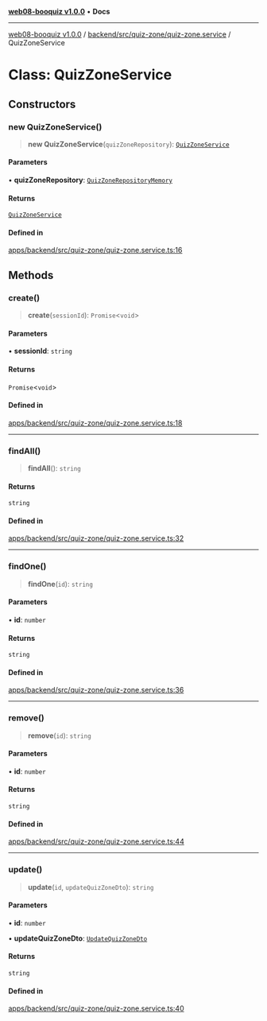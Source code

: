 [**web08-booquiz v1.0.0**](../../../../../README.md) • **Docs**

***

[web08-booquiz v1.0.0](../../../../../modules.md) / [backend/src/quiz-zone/quiz-zone.service](../README.md) / QuizZoneService

# Class: QuizZoneService

## Constructors

### new QuizZoneService()

> **new QuizZoneService**(`quizZoneRepository`): [`QuizZoneService`](QuizZoneService.md)

#### Parameters

• **quizZoneRepository**: [`QuizZoneRepositoryMemory`](../../quiz-zone.repository.memory/classes/QuizZoneRepositoryMemory.md)

#### Returns

[`QuizZoneService`](QuizZoneService.md)

#### Defined in

[apps/backend/src/quiz-zone/quiz-zone.service.ts:16](https://github.com/boostcampwm-2024/web08-BooQuiz/blob/f96af645f7679e55fbd626cf58ee24bdf8b61d17/apps/backend/src/quiz-zone/quiz-zone.service.ts#L16)

## Methods

### create()

> **create**(`sessionId`): `Promise`\<`void`\>

#### Parameters

• **sessionId**: `string`

#### Returns

`Promise`\<`void`\>

#### Defined in

[apps/backend/src/quiz-zone/quiz-zone.service.ts:18](https://github.com/boostcampwm-2024/web08-BooQuiz/blob/f96af645f7679e55fbd626cf58ee24bdf8b61d17/apps/backend/src/quiz-zone/quiz-zone.service.ts#L18)

***

### findAll()

> **findAll**(): `string`

#### Returns

`string`

#### Defined in

[apps/backend/src/quiz-zone/quiz-zone.service.ts:32](https://github.com/boostcampwm-2024/web08-BooQuiz/blob/f96af645f7679e55fbd626cf58ee24bdf8b61d17/apps/backend/src/quiz-zone/quiz-zone.service.ts#L32)

***

### findOne()

> **findOne**(`id`): `string`

#### Parameters

• **id**: `number`

#### Returns

`string`

#### Defined in

[apps/backend/src/quiz-zone/quiz-zone.service.ts:36](https://github.com/boostcampwm-2024/web08-BooQuiz/blob/f96af645f7679e55fbd626cf58ee24bdf8b61d17/apps/backend/src/quiz-zone/quiz-zone.service.ts#L36)

***

### remove()

> **remove**(`id`): `string`

#### Parameters

• **id**: `number`

#### Returns

`string`

#### Defined in

[apps/backend/src/quiz-zone/quiz-zone.service.ts:44](https://github.com/boostcampwm-2024/web08-BooQuiz/blob/f96af645f7679e55fbd626cf58ee24bdf8b61d17/apps/backend/src/quiz-zone/quiz-zone.service.ts#L44)

***

### update()

> **update**(`id`, `updateQuizZoneDto`): `string`

#### Parameters

• **id**: `number`

• **updateQuizZoneDto**: [`UpdateQuizZoneDto`](../../dto/update-quiz-zone.dto/classes/UpdateQuizZoneDto.md)

#### Returns

`string`

#### Defined in

[apps/backend/src/quiz-zone/quiz-zone.service.ts:40](https://github.com/boostcampwm-2024/web08-BooQuiz/blob/f96af645f7679e55fbd626cf58ee24bdf8b61d17/apps/backend/src/quiz-zone/quiz-zone.service.ts#L40)
